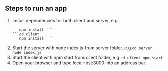 ## Steps to run an app
1. Install dependencies for both client and server, e.g. 
    ```cd server
       npm install ```
    ```cd client
       npm install ```
2. Start the server with node index.js from server folder. e.g
    `cd server
    node index.js`
3. Start the client with npm start from client folder, e.g 
    `cd client
    npm start`
4. Open your browser and type localhost:3000 into an address bar.
